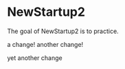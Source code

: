 # NewStartup2

The goal of NewStartup2 is to practice.

a change!
another change!

yet another change
